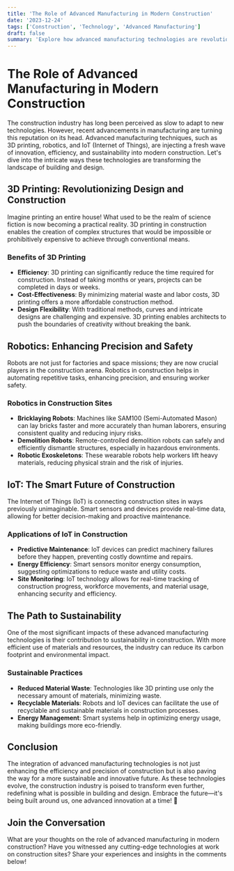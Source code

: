 ```yaml
---
title: 'The Role of Advanced Manufacturing in Modern Construction'
date: '2023-12-24'
tags: ['Construction', 'Technology', 'Advanced Manufacturing']
draft: false
summary: 'Explore how advanced manufacturing technologies are revolutionizing the construction industry, making it more efficient, sustainable, and innovative.'
---
```


# The Role of Advanced Manufacturing in Modern Construction

The construction industry has long been perceived as slow to adapt to new technologies. However, recent advancements in manufacturing are turning this reputation on its head. Advanced manufacturing techniques, such as 3D printing, robotics, and IoT (Internet of Things), are injecting a fresh wave of innovation, efficiency, and sustainability into modern construction. Let's dive into the intricate ways these technologies are transforming the landscape of building and design.

## 3D Printing: Revolutionizing Design and Construction

Imagine printing an entire house! What used to be the realm of science fiction is now becoming a practical reality. 3D printing in construction enables the creation of complex structures that would be impossible or prohibitively expensive to achieve through conventional means.

### Benefits of 3D Printing

- **Efficiency**: 3D printing can significantly reduce the time required for construction. Instead of taking months or years, projects can be completed in days or weeks.
- **Cost-Effectiveness**: By minimizing material waste and labor costs, 3D printing offers a more affordable construction method.
- **Design Flexibility**: With traditional methods, curves and intricate designs are challenging and expensive. 3D printing enables architects to push the boundaries of creativity without breaking the bank.
  
## Robotics: Enhancing Precision and Safety

Robots are not just for factories and space missions; they are now crucial players in the construction arena. Robotics in construction helps in automating repetitive tasks, enhancing precision, and ensuring worker safety.

### Robotics in Construction Sites

- **Bricklaying Robots**: Machines like SAM100 (Semi-Automated Mason) can lay bricks faster and more accurately than human laborers, ensuring consistent quality and reducing injury risks.
- **Demolition Robots**: Remote-controlled demolition robots can safely and efficiently dismantle structures, especially in hazardous environments.
- **Robotic Exoskeletons**: These wearable robots help workers lift heavy materials, reducing physical strain and the risk of injuries.

## IoT: The Smart Future of Construction

The Internet of Things (IoT) is connecting construction sites in ways previously unimaginable. Smart sensors and devices provide real-time data, allowing for better decision-making and proactive maintenance.

### Applications of IoT in Construction

- **Predictive Maintenance**: IoT devices can predict machinery failures before they happen, preventing costly downtime and repairs.
- **Energy Efficiency**: Smart sensors monitor energy consumption, suggesting optimizations to reduce waste and utility costs.
- **Site Monitoring**: IoT technology allows for real-time tracking of construction progress, workforce movements, and material usage, enhancing security and efficiency.

## The Path to Sustainability

One of the most significant impacts of these advanced manufacturing technologies is their contribution to sustainability in construction. With more efficient use of materials and resources, the industry can reduce its carbon footprint and environmental impact.

### Sustainable Practices

- **Reduced Material Waste**: Technologies like 3D printing use only the necessary amount of materials, minimizing waste.
- **Recyclable Materials**: Robots and IoT devices can facilitate the use of recyclable and sustainable materials in construction processes.
- **Energy Management**: Smart systems help in optimizing energy usage, making buildings more eco-friendly.

## Conclusion

The integration of advanced manufacturing technologies is not just enhancing the efficiency and precision of construction but is also paving the way for a more sustainable and innovative future. As these technologies evolve, the construction industry is poised to transform even further, redefining what is possible in building and design. Embrace the future—it's being built around us, one advanced innovation at a time! 🎉

## Join the Conversation

What are your thoughts on the role of advanced manufacturing in modern construction? Have you witnessed any cutting-edge technologies at work on construction sites? Share your experiences and insights in the comments below!